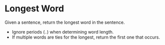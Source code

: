# Longest Word

Given a sentence, return the longest word in the sentence.

- Ignore periods (`.`) when determining word length.
- If multiple words are ties for the longest, return the first one that occurs.